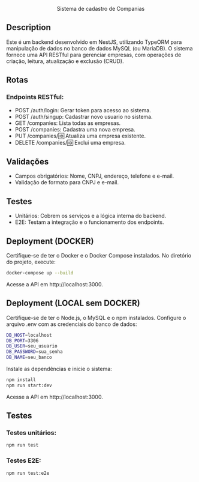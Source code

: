 
  <p align="center">Sistema de cadastro de Companias</p>

## Description

Este é um backend desenvolvido em NestJS, utilizando TypeORM para manipulação de dados no banco de dados MySQL (ou MariaDB). O sistema fornece uma API RESTful para gerenciar empresas, com operações de criação, leitura, atualização e exclusão (CRUD).


## Rotas

### Endpoints RESTful:
- POST /auth/login: Gerar token para acesso ao sistema.
- POST /auth/singup: Cadastrar novo usuario no sistema.
- GET /companies: Lista todas as empresas.
- POST /companies: Cadastra uma nova empresa.
- PUT /companies/:id: Atualiza uma empresa existente.
- DELETE /companies/:id: Exclui uma empresa.

## Validações

- Campos obrigatórios: Nome, CNPJ, endereço, telefone e e-mail.
- Validação de formato para CNPJ e e-mail.

## Testes

- Unitários: Cobrem os serviços e a lógica interna do backend.
- E2E: Testam a integração e o funcionamento dos endpoints.

## Deployment (DOCKER)

Certifique-se de ter o Docker e o Docker Compose instalados.
No diretório do projeto, execute:
```bash
docker-compose up --build
```
Acesse a API em http://localhost:3000.

## Deployment (LOCAL sem DOCKER)

Certifique-se de ter o Node.js, o MySQL e o npm instalados.
Configure o arquivo .env com as credenciais do banco de dados:

```bash
DB_HOST=localhost
DB_PORT=3306
DB_USER=seu_usuario
DB_PASSWORD=sua_senha
DB_NAME=seu_banco
```

Instale as dependências e inicie o sistema:

```bash
npm install
npm run start:dev
```
Acesse a API em http://localhost:3000.

## Testes
### Testes unitários:
```bash
npm run test
```

### Testes E2E:
```bash
npm run test:e2e
```
